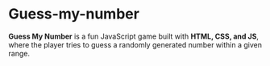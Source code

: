 # Guess-my-number
**Guess My Number** is a fun JavaScript game built with **HTML, CSS, and JS**, where the player tries to guess a randomly generated number within a given range.
